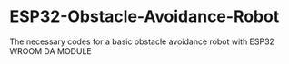 # ESP32-Obstacle-Avoidance-Robot
The necessary codes for a basic obstacle avoidance robot with ESP32 WROOM DA MODULE
